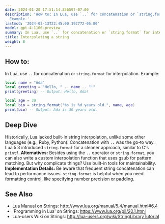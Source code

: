 ```yaml
---
date: 2024-01-20 17:51:14.356597-07:00
description: 'How to: In Lua, use `..` for concatenation or `string.format` for interpolation.
  Example.'
lastmod: '2024-03-13T22:45:00.192772-06:00'
model: gpt-4-1106-preview
summary: In Lua, use `..` for concatenation or `string.format` for interpolation.
title: Interpolating a string
weight: 8
---
```


## How to:
In Lua, use `..` for concatenation or `string.format` for interpolation. Example:
```Lua
local name = "Ada"
local greeting = "Hello, " .. name .. "!"
print(greeting) -- Output: Hello, Ada!

local age = 30
local bio = string.format("%s is %d years old.", name, age)
print(bio) -- Output: Ada is 30 years old.
```

## Deep Dive
Historically, Lua lacked built-in string interpolation, unlike some other languages (e.g., Ruby, Python). Concatenation with `..` was the go-to way. Lua 5.3 introduced `string.format` for a cleaner approach, similar to C's `printf`. **Alternatives:** Besides using the `..` operator or `string.format`, you can also write a custom interpolation function that uses gsub for pattern matching. But why complicate things? Use built-in tools for maintainability. **Implementation Details:** Be aware that frequent string concatenation can lead to performance issues. `string.format` is helpful when you need formatting control, like specifying number precision or padding.

## See Also
- Lua Manual on Strings: http://www.lua.org/manual/5.4/manual.html#6.4
- 'Programming in Lua' on Strings: https://www.lua.org/pil/20.1.html
- Lua-users Wiki on Strings: http://lua-users.org/wiki/StringLibraryTutorial
